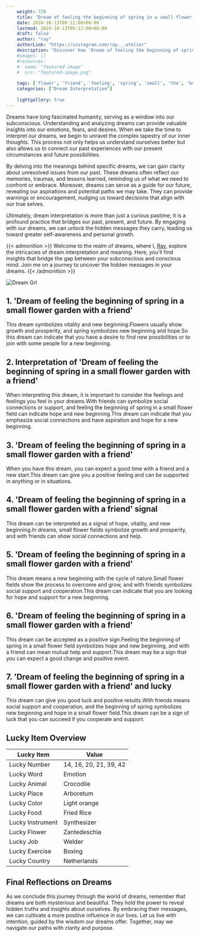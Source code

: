 ```yaml
---
    weight: 720
    title: "Dream of feeling the beginning of spring in a small flower garden with a friend"  # Assuming 'title' column exists
    date: 2024-10-13T09:12:00+08:00
    lastmod: 2024-10-13T09:12:00+08:00
    draft: false
    author: "ray"
    authorLink: "https://instagram.com/ray._.atelier"
    description: "Discover how 'Dream of feeling the beginning of spring in a small flower garden with a friend' can interpret your future and uncover its significant meanings in your life."
    #images: []
    #resources:
    #- name: "featured-image"
    #  src: "featured-image.png"
    
    tags: ['flower', 'friend', 'feeling', 'spring', 'small', 'the', 'beginning', 'Dream', 'a', 'in', 'of', 'with', 'garden']
    categories: ["Dream Interpretation"]
    
    lightgallery: true
---
```

    
Dreams have long fascinated humanity, serving as a window into our subconscious. Understanding and analyzing dreams can provide valuable insights into our emotions, fears, and desires. When we take the time to interpret our dreams, we begin to unravel the complex tapestry of our inner thoughts. This process not only helps us understand ourselves better but also allows us to connect our past experiences with our present circumstances and future possibilities.

By delving into the meanings behind specific dreams, we can gain clarity about unresolved issues from our past. These dreams often reflect our memories, traumas, and lessons learned, reminding us of what we need to confront or embrace. Moreover, dreams can serve as a guide for our future, revealing our aspirations and potential paths we may take. They can provide warnings or encouragement, nudging us toward decisions that align with our true selves.

Ultimately, dream interpretation is more than just a curious pastime; it is a profound practice that bridges our past, present, and future. By engaging with our dreams, we can unlock the hidden messages they carry, leading us toward greater self-awareness and personal growth.

{{< admonition >}}
Welcome to the realm of dreams, where I, [Ray](https://instagram.com/ray._.atelier), explore the intricacies of dream interpretation and meaning. Here, you’ll find insights that bridge the gap between your subconscious and conscious mind. Join me on a journey to uncover the hidden messages in your dreams.
{{< /admonition >}}

![Dream Grl](https://cdn.pixabay.com/photo/2017/11/02/03/35/gothic-2910057_1280.jpg "Dream Grl")

## 1. 'Dream of feeling the beginning of spring in a small flower garden with a friend'
This dream symbolizes vitality and new beginning.Flowers usually show growth and prosperity, and spring symbolizes new beginning and hope.So this dream can indicate that you have a desire to find new possibilities or to join with some people for a new beginning.

## 2. Interpretation of 'Dream of feeling the beginning of spring in a small flower garden with a friend'
When interpreting this dream, it is important to consider the feelings and feelings you feel in your dreams.With friends can symbolize social connections or support, and feeling the beginning of spring in a small flower field can indicate hope and new beginning.This dream can indicate that you emphasize social connections and have aspiration and hope for a new beginning.

## 3. 'Dream of feeling the beginning of spring in a small flower garden with a friend'
When you have this dream, you can expect a good time with a friend and a new start.This dream can give you a positive feeling and can be supported in anything or in situations.

## 4. 'Dream of feeling the beginning of spring in a small flower garden with a friend' signal
This dream can be interpreted as a signal of hope, vitality, and new beginning.In dreams, small flower fields symbolize growth and prosperity, and with friends can show social connections and help.

## 5. 'Dream of feeling the beginning of spring in a small flower garden with a friend'
This dream means a new beginning with the cycle of nature.Small flower fields show the process to overcome and grow, and with friends symbolizes social support and cooperation.This dream can indicate that you are looking for hope and support for a new beginning.

## 6. 'Dream of feeling the beginning of spring in a small flower garden with a friend'
This dream can be accepted as a positive sign.Feeling the beginning of spring in a small flower field symbolizes hope and new beginning, and with a friend can mean mutual help and support.This dream may be a sign that you can expect a good change and positive event.

## 7. 'Dream of feeling the beginning of spring in a small flower garden with a friend' and lucky
This dream can give you good luck and positive results.With friends means social support and cooperation, and the beginning of spring symbolizes new beginning and hope in a small flower field.This dream can be a sign of luck that you can succeed if you cooperate and support.

## Lucky Item Overview
| Lucky Item          | Value              |
|---------------|--------------------|
| Lucky Number        | 14, 16, 20, 21, 39, 42  |
| Lucky Word          | Emotion |
| Lucky Animal        | Crocodile |
| Lucky Place         | Arboretum     |
| Lucky Color         | Light orange     |
| Lucky Food          | Fried Rice      |
| Lucky Instrument    | Synthesizer |
| Lucky Flower        | Zantedeschia    |
| Lucky Job           | Welder       |
| Lucky Exercise      | Boxing  |
| Lucky Country       | Netherlands    |


##  Final Reflections on Dreams

As we conclude this journey through the world of dreams, remember that dreams are both mysterious and beautiful. They hold the power to reveal hidden truths and insights about ourselves. By embracing their messages, we can cultivate a more positive influence in our lives. Let us live with intention, guided by the wisdom our dreams offer. Together, may we navigate our paths with clarity and purpose.
